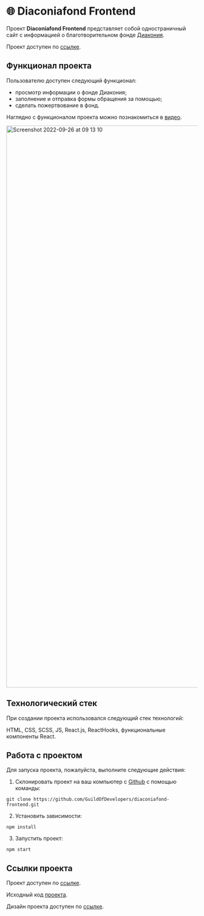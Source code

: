 # 🌐 Diaconiafond Frontend
Проект **Diaconiafond Frontend** представляет собой одностраничный сайт с информацией о благотворительном фонде [Диакония](https://diaconiafond.ru/).


Проект доступен по [ссылке](http://promo.diaconiafond.ru/).

## Функционал проекта
Пользователю доступен следующий функционал:
- просмотр информации о фонде Диакония;
- заполнение и отправка формы обращения за помощью;
- сделать пожертвование в фонд.

Наглядно c функционалом проекта можно познакомиться в [видео](https://youtu.be/j1Kqy3R1iUA).

<img width="1477" alt="Screenshot 2022-09-26 at 09 13 10" src="https://user-images.githubusercontent.com/96244317/192206421-78476ab2-a978-4b44-82a3-b0f0ed76113f.png">

## Технологический стек
При создании проекта использовался следующий стек технологий:

HTML, CSS, SCSS, JS, React.js, ReactHooks, функциональные компоненты React.

## Работа с проектом
Для запуска проекта, пожалуйста, выполните следующие действия:

1. Склонировать проект на ваш компьютер с [Github](https://github.com/GuildOfDevelopers/diaconiafond-frontend.git) с помощью команды:
```
git clone https://github.com/GuildOfDevelopers/diaconiafond-frontend.git
```
2. Установить зависимости:
```
npm install
```
3. Запустить проект:
```
npm start
```

## Ссылки проекта
Проект доступен по [ссылке](http://promo.diaconiafond.ru/).

Исходный код [проекта](https://github.com/GuildOfDevelopers/diaconiafond-frontend.git).

Дизайн проекта доступен по [ссылке](https://www.figma.com/file/zm9WUyUen9QePGQc2of8Sz/%D0%94%D0%B8%D0%B0%D0%BA%D0%BE%D0%BD%D0%B8%D1%8F---%D0%9B%D0%B5%D0%BD%D0%B4%D0%B8%D0%BD%D0%B3---22?node-id=2600%3A723).
